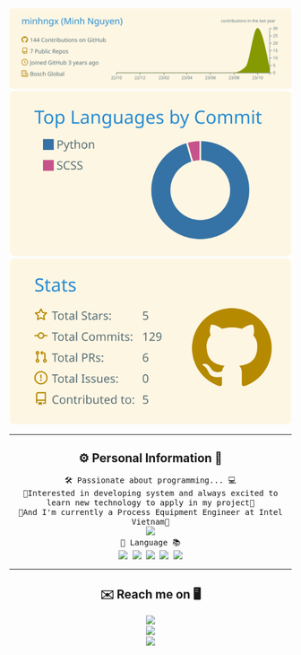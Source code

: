 <p  align="center">
  <img src="https://github.com/MinhNgx/MinhNgx_profile/blob/master/profile-summary-card-output/solarized/0-profile-details.svg">
  </br>
  <img src="https://github.com/MinhNgx/MinhNgx_profile/blob/master/profile-summary-card-output/solarized/2-most-commit-language.svg">
  <img src="https://github.com/MinhNgx/MinhNgx_profile/blob/master/profile-summary-card-output/solarized/3-stats.svg">
  </br>
</p>

---
<h2 align="center"> ⚙️ Personal Information 🔎</h2>
<p align="center">
  <samp>🛠️ Passionate about programming... 💻<br>
   💪Interested in developing system and always excited to learn new technology to apply in my project🧲 <br>💼And I'm currently a Process Equipment Engineer at Intel Vietnam🏤<br>
      <img src="https://komarev.com/ghpvc/?username=MinhNgx">
    <br>
    📖 Language 📚<br>
    <img src="https://img.shields.io/badge/C-00599C?style=for-the-badge&logo=c&logoColor=white">
    <img src="https://img.shields.io/badge/MySQL-00000F?style=for-the-badge&logo=mysql&logoColor=white">
    <img src="https://img.shields.io/badge/Python-3776AB?style=for-the-badge&logo=python&logoColor=white">
    <img src="https://img.shields.io/badge/HTML-239120?style=for-the-badge&logo=html5&logoColor=white">
    <img src="https://img.shields.io/badge/CSS-239120?&style=for-the-badge&logo=css3&logoColor=white">
  </samp>
  <br> 
</p>

------
<h2  align="center">✉️ Reach me on 🖥️</h2>
<p align="center">
  <a href="https://www.linkedin.com/in/minhngx/"><img src="https://img.shields.io/badge/Linkedin-minhngx-red?style=social&logo=linkedin" /></a><br>
  <a href="https://www.facebook.com/minhZminh"><img src="https://img.shields.io/badge/Facebook-minhzminh-red?style=social&logo=facebook" /></a><br>
  <a href="https://www.youtube.com/channel/UCjZ9kjVhbn6tRY2juZIPu7A"><img src="https://img.shields.io/badge/Youtube-Van%20Minh-red?style=social&logo=youtube" /></a>
  
</p>

